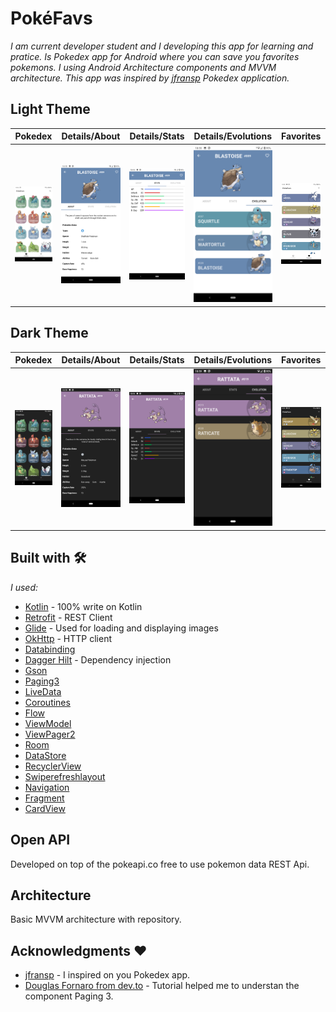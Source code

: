 # PokéFavs
_I am current developer student and I developing this app for learning and pratice. Is Pokedex app for Android where you can save you favorites pokemons. I using Android Architecture components and MVVM architecture.
This app was inspired by [jfransp](https://github.com/jfransp/Pokedex) Pokedex application._

## Light Theme
|Pokedex|Details/About|Details/Stats|Details/Evolutions|Favorites|
|------------|-------------|------------|-------------|------------|
| <img src="screenshots/Screenshot_Day1.png"> | <img src="screenshots/Screenshot_Day2.png"> | <img src="screenshots/Screenshot_Day3.png"> | <img src="screenshots/Screenshot_Day4.png"> | <img src="screenshots/Screenshot_Day5.png"> |

## Dark Theme
| Pokedex      | Details/About      | Details/Stats | Details/Evolutions | Favorites  |
|------------|-------------|------------|-------------|------------|
| <img src="screenshots/Screenshot_Night1.png"> | <img src="screenshots/Screenshot_Night2.png"> | <img src="screenshots/Screenshot_Night3.png"> | <img src="screenshots/Screenshot_Night4.png"> | <img src="screenshots/Screenshot_Night5.png"> |

## Built with 🛠️
_I used:_

* [Kotlin](https://kotlinlang.org/) - 100% write on Kotlin
* [Retrofit](https://square.github.io/retrofit/) - REST Client
* [Glide](https://github.com/bumptech/glide) - Used for loading and displaying images
* [OkHttp](https://square.github.io/okhttp/recipes/) - HTTP client
* [Databinding](https://developer.android.com/topic/libraries/data-binding)
* [Dagger Hilt](https://developer.android.com/training/dependency-injection/hilt-android?hl=es-419) - Dependency injection
* [Gson](https://github.com/google/gson)
* [Paging3](https://developer.android.com/topic/libraries/architecture/paging/v3-overview)
* [LiveData](https://developer.android.com/topic/libraries/architecture/livedata?hl=en)
* [Coroutines](https://developer.android.com/kotlin/coroutines?gclid=CjwKCAiA24SPBhB0EiwAjBgkhnahOjTp9yMMZQzzLzeBydCo2xiD8kzgTNFnJD7aXCuKH9jY6VOmZxoCsPcQAvD_BwE&gclsrc=aw.ds)
* [Flow](https://developer.android.com/kotlin/flow)
* [ViewModel](https://developer.android.com/topic/libraries/architecture/viewmodel?hl=en)
* [ViewPager2](https://developer.android.com/jetpack/androidx/releases/viewpager2)
* [Room](https://developer.android.com/jetpack/androidx/releases/room?hl=en)
* [DataStore](https://developer.android.com/topic/libraries/architecture/datastore?hl=es-419)
* [RecyclerView](https://developer.android.com/jetpack/androidx/releases/recyclerview?hl=en)
* [Swiperefreshlayout](https://developer.android.com/jetpack/androidx/releases/swiperefreshlayout?hl=en)
* [Navigation](https://developer.android.com/jetpack/androidx/releases/navigation?hl=en)
* [Fragment](https://developer.android.com/jetpack/androidx/releases/fragment?hl=en)
* [CardView](https://developer.android.com/jetpack/androidx/releases/cardview?hl=en)

## Open API
Developed on top of the pokeapi.co free to use pokemon data REST Api.

## Architecture
Basic MVVM architecture with repository.

## Acknowledgments ❤
* [jfransp](https://github.com/jfransp) - I inspired on you Pokedex app.
* [Douglas Fornaro from dev.to](https://dev.to/douglascf/definitive-guide-to-paging-3-2nh4) - Tutorial helped me to understan the component Paging 3.
